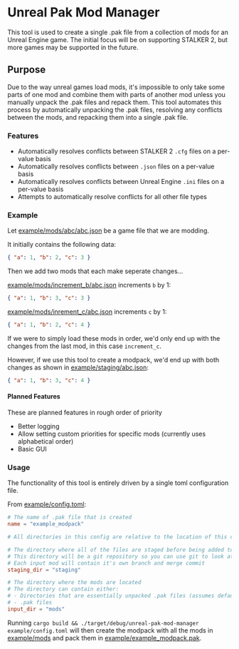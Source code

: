 # Unreal Pak Mod Manager

This tool is used to create a single .pak file from a collection of mods for an Unreal Engine game. The initial focus will be on supporting STALKER 2, but more games may be supported in the future.

## Purpose

Due to the way unreal games load mods, it's impossible to only take some parts of one mod and combine them with parts of another mod unless you manually unpack the .pak files and repack them. This tool automates this process by automatically unpacking the .pak files, resolving any conflicts between the mods, and repacking them into a single .pak file.

### Features

- Automatically resolves conflicts between STALKER 2 `.cfg` files on a per-value basis
- Automatically resolves conflicts between `.json` files on a per-value basis
- Automatically resolves conflicts between Unreal Engine `.ini` files on a per-value basis
- Attempts to automatically resolve conflicts for all other file types

### Example

Let [example/mods/abc/abc.json](example/mods/abc/abc.json) be a game file that we are modding.

It initially contains the following data:

```json
{ "a": 1, "b": 2, "c": 3 }
```

Then we add two mods that each make seperate changes...

[example/mods/increment_b/abc.json](example/mods/increment_b/abc.json) increments `b` by 1:

```json
{ "a": 1, "b": 3, "c": 3 }
```

[example/mods/inrement_c/abc.json](example/mods/increment_c/abc.json) increments `c` by 1:

```json
{ "a": 1, "b": 2, "c": 4 }
```

If we were to simply load these mods in order, we'd only end up with the changes from the last mod, in this case `increment_c`.

However, if we use this tool to create a modpack, we'd end up with both changes as shown in [example/staging/abc.json](example/staging/abc.json):

```json
{ "a": 1, "b": 3, "c": 4 }
```

#### Planned Features

These are planned features in rough order of priority

- Better logging
- Allow setting custom priorities for specific mods (currently uses alphabetical order)
- Basic GUI

### Usage

The functionality of this tool is entirely driven by a single toml configuration file.

From [example/config.toml](example/config.toml):

```toml
# The name of .pak file that is created
name = "example_modpack"

# All directories in this config are relative to the location of this config file

# The directory where all of the files are staged before being added to the .pak file
# This directory will be a git repository so you can use git to look at the history of the files
# Each input mod will contain it's own branch and merge commit
staging_dir = "staging"

# The directory where the mods are located
# The directory can contain either:
# - Directories that are essentially unpacked .pak files (assumes default mount point of "../../../")
# - .pak files
input_dir = "mods"
```

Running `cargo build && ./target/debug/unreal-pak-mod-manager example/config.toml` will then create the modpack with all the mods in [example/mods](example/mods) and pack them in [example/example_modpack.pak](example/example_modpack.pak).
